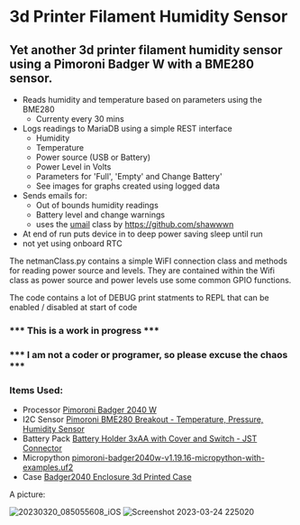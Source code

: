 # 3d Printer Filament Humidity Sensor

## Yet another 3d printer filament humidity sensor using a Pimoroni Badger W with a BME280 sensor.

- Reads humidity and temperature based on parameters using the BME280
  - Currenty every 30 mins
- Logs readings to MariaDB using a simple REST interface
  - Humidity
  - Temperature
  - Power source (USB or Battery)
  - Power Level in Volts
  - Parameters for 'Full', 'Empty' and Change Battery'
  - See images for graphs created using logged data    
- Sends emails for:
  - Out of bounds humidity readings 
  - Battery level and change warnings
  - uses the [umail](https://github.com/shawwwn/uMail) class by https://github.com/shawwwn
- At end of run puts device in to deep power saving sleep until run
-   not yet using onboard RTC
  
The netmanClass.py contains a simple WiFI connection class and methods for reading power source and levels. They are contained within the Wifi class as power source and power levels use some common GPIO functions. 

The code contains a lot of DEBUG print statments to REPL that can be enabled / disabled at start of code

### *** This is a work in progress ***

### *** I am not a coder or programer, so please excuse the chaos ***

### Items Used:

- Processor [Pimoroni Badger 2040 W](https://shop.pimoroni.com/products/badger-2040-w?variant=40514062221395)
- I2C Sensor [Pimoroni BME280 Breakout - Temperature, Pressure, Humidity Sensor](https://shop.pimoroni.com/products/bme280-breakout)
- Battery Pack [Battery Holder 3xAA with Cover and Switch - JST Connector](https://shop.pimoroni.com/products/battery-holder-3xaa-with-cover-and-switch-jst-connector)
- Micropython [pimoroni-badger2040w-v1.19.16-micropython-with-examples.uf2
](https://github.com/pimoroni/pimoroni-pico/releases/download/v1.19.16/pimoroni-badger2040w-v1.19.16-micropython-with-examples.uf2)
- Case [Badger2040 Enclosure 3d Printed Case ](https://www.printables.com/model/145686-badger2040-enclosure/comments)

A picture: 

![20230320_085055608_iOS](https://user-images.githubusercontent.com/122044826/227652855-81abf171-3f7c-4957-a381-bec39fc60271.jpg)
![Screenshot 2023-03-24 225020](https://user-images.githubusercontent.com/122044826/227657046-52d38811-8f88-43d0-a58e-491e571438a6.jpg)
